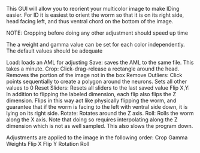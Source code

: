 This GUI will allow you to reorient your multicolor image to make IDing easier.
For ID it is easiest to orient the worm so that it is on its right side, head facing left, and thus ventral chord on the bottom of the image.

NOTE: Cropping before doing any other adjustment should speed up time

The a weight and gamma value can be set for each color independently.
The default values should be adequate

Load: loads an AML for adjusting
Save: saves the AML to the same file. This takes a minute.
Crop: Click-drag-release a rectangle around the head. Removes the portion of the image not in the box
Remove Outliers: Click points sequentially to create a polygon around the neurons. Sets all other values to 0
Reset Sliders: Resets all sliders to the last saved value
Flip X,Y: In addition to flipping the labeled dimension, each flip also flips the Z dimension. Flips in this way act like physically flipping the worm, and guarantee that if the worm is facing to the left with ventral side down, it is lying on its right side.
Rotate: Rotates around the Z axis.
Roll: Rolls the worm along the X axis. Note that doing so requires interpolating along the Z dimension which is not as well sampled. This also slows the program down.

Adjustments are applied to the image in the following order:
Crop
Gamma
Weights
Flip X
Flip Y
Rotation
Roll